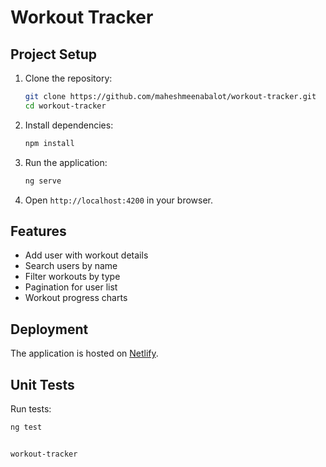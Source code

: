# Workout Tracker

## Project Setup

1. Clone the repository:
    ```sh
    git clone https://github.com/maheshmeenabalot/workout-tracker.git
    cd workout-tracker
    ```

2. Install dependencies:
    ```sh
    npm install
    ```

3. Run the application:
    ```sh
    ng serve
    ```

4. Open `http://localhost:4200` in your browser.

## Features

- Add user with workout details
- Search users by name
- Filter workouts by type
- Pagination for user list
- Workout progress charts

## Deployment

The application is hosted on [Netlify](https://cheak-workout-tracker.netlify.app/).

## Unit Tests

Run tests:
```sh
ng test

 
 workout-tracker
